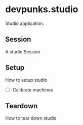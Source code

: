 # devpunks.studio

Studio application.


## Session

A studio Session


## Setup

  How to setup studio

  - [ ] Calibrate machines


## Teardown

  How to tear down studio
